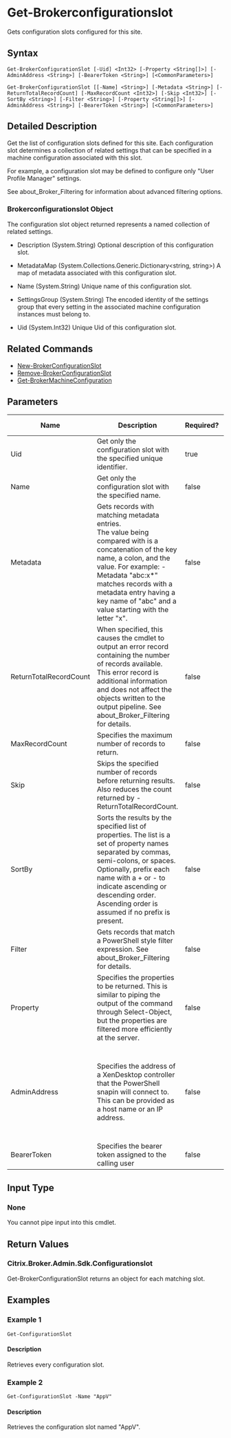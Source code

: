 ﻿
# Get-Brokerconfigurationslot
Gets configuration slots configured for this site.
## Syntax
```
Get-BrokerConfigurationSlot [-Uid] <Int32> [-Property <String[]>] [-AdminAddress <String>] [-BearerToken <String>] [<CommonParameters>]

Get-BrokerConfigurationSlot [[-Name] <String>] [-Metadata <String>] [-ReturnTotalRecordCount] [-MaxRecordCount <Int32>] [-Skip <Int32>] [-SortBy <String>] [-Filter <String>] [-Property <String[]>] [-AdminAddress <String>] [-BearerToken <String>] [<CommonParameters>]
```
## Detailed Description
Get the list of configuration slots defined for this site. Each configuration slot determines a collection of related settings that can be specified in a machine configuration associated with this slot.

For example, a configuration slot may be defined to configure only "User Profile Manager" settings.

See about\_Broker\_Filtering for information about advanced filtering options.


### Brokerconfigurationslot Object
The configuration slot object returned represents a named collection of related settings.


  * Description (System.String) Optional description of this configuration slot.

  * MetadataMap (System.Collections.Generic.Dictionary&lt;string, string&gt;) A map of metadata associated with this configuration slot.

  * Name (System.String) Unique name of this configuration slot.

  * SettingsGroup (System.String) The encoded identity of the settings group that every setting in the associated machine configuration instances must belong to.

  * Uid (System.Int32) Unique Uid of this configuration slot.


## Related Commands

* [New-BrokerConfigurationSlot](../New-BrokerConfigurationSlot/)
* [Remove-BrokerConfigurationSlot](../Remove-BrokerConfigurationSlot/)
* [Get-BrokerMachineConfiguration](../Get-BrokerMachineConfiguration/)
## Parameters
| Name   | Description | Required? | Pipeline Input | Default Value |
| --- | --- | --- | --- | --- |
| Uid | Get only the configuration slot with the specified unique identifier. | true | false |  |
| Name | Get only the configuration slot with the specified name. | false | false |  |
| Metadata | Gets records with matching metadata entries.<br>The value being compared with is a concatenation of the key name, a colon, and the value. For example: -Metadata "abc:x\*" matches records with a metadata entry having a key name of "abc" and a value starting with the letter "x". | false | false |  |
| ReturnTotalRecordCount | When specified, this causes the cmdlet to output an error record containing the number of records available. This error record is additional information and does not affect the objects written to the output pipeline. See about\_Broker\_Filtering for details. | false | false | False |
| MaxRecordCount | Specifies the maximum number of records to return. | false | false | 250 |
| Skip | Skips the specified number of records before returning results. Also reduces the count returned by -ReturnTotalRecordCount. | false | false | 0 |
| SortBy | Sorts the results by the specified list of properties. The list is a set of property names separated by commas, semi-colons, or spaces. Optionally, prefix each name with a + or - to indicate ascending or descending order. Ascending order is assumed if no prefix is present. | false | false | The default sort order is by name or unique identifier. |
| Filter | Gets records that match a PowerShell style filter expression. See about\_Broker\_Filtering for details. | false | false |  |
| Property | Specifies the properties to be returned. This is similar to piping the output of the command through Select-Object, but the properties are filtered more efficiently at the server. | false | false |  |
| AdminAddress | Specifies the address of a XenDesktop controller that the PowerShell snapin will connect to. This can be provided as a host name or an IP address. | false | false | Localhost. Once a value is provided by any cmdlet, this value will become the default. |
| BearerToken | Specifies the bearer token assigned to the calling user | false | false |  |

## Input Type

### None
You cannot pipe input into this cmdlet.
## Return Values

### Citrix.Broker.Admin.Sdk.Configurationslot
Get-BrokerConfigurationSlot returns an object for each matching slot.
## Examples

### Example 1
```
Get-ConfigurationSlot
```
#### Description
Retrieves every configuration slot.
### Example 2
```
Get-ConfigurationSlot -Name "AppV"
```
#### Description
Retrieves the configuration slot named "AppV".
